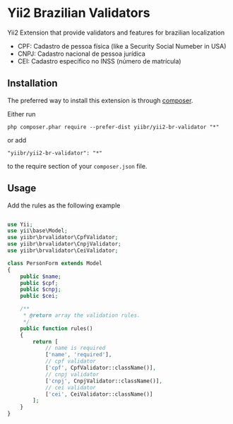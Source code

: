 Yii2 Brazilian Validators
=========================

Yii2 Extension that provide validators and features for brazilian localization

* CPF: Cadastro de pessoa física (like a Security Social Numeber in USA) 
* CNPJ: Cadastro nacional de pessoa jurídica 
* CEI: Cadastro específico no INSS (número de matrícula)

Installation
------------

The preferred way to install this extension is through [composer](http://getcomposer.org/download/).

Either run

```
php composer.phar require --prefer-dist yiibr/yii2-br-validator "*"
```

or add

```
"yiibr/yii2-br-validator": "*"
```

to the require section of your `composer.json` file.

Usage
-----
Add the rules as the following example


```php

use Yii;
use yii\base\Model;
use yiibr\brvalidator\CpfValidator;
use yiibr\brvalidator\CnpjValidator;
use yiibr\brvalidator\CeiValidator;

class PersonForm extends Model
{
	public $name;
	public $cpf;
	public $cnpj;
	public $cei;

	/**
	 * @return array the validation rules.
	 */
	public function rules()
	{
		return [
			// name is required
			['name', 'required'],
			// cpf validator
			['cpf', CpfValidator::className()],
			// cnpj validator
			['cnpj', CnpjValidator::className()],
			// cei validator
			['cei', CeiValidator::className()]
		];
	}
}
```
